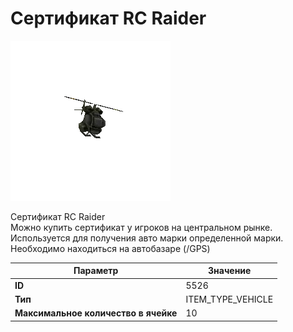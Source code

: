 # Сертификат RC Raider

![Item Image](../img/5526.webp?raw=true)

Сертификат RC Raider<br>Можно купить сертификат у игроков на центральном рынке.<br>Используется для получения авто марки определенной марки.<br>Необходимо находиться на автобазаре (/GPS)


| Параметр | Значение |
|----------|----------|
| **ID** | 5526 |
| **Тип** | ITEM_TYPE_VEHICLE |
| **Максимальное количество в ячейке** | 10 |

